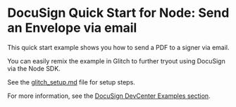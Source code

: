 # DocuSign Quick Start for Node: Send an Envelope via email

This quick start example shows you how to send a PDF to a signer via email.

You can easily remix the example in Glitch to further tryout using DocuSign via the Node SDK.

See the [glitch_setup.md](https://github.com/docusign/qs-02-node-send-envelope/blob/master/glitch_setup.md)
file for setup steps.

For more information, see the 
[DocuSign DevCenter Examples section](https://developers.docusign.com/esign-rest-api/code-examples).
